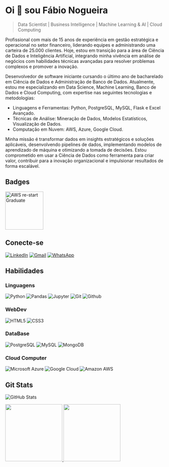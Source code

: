 
# Oi 👋 sou Fábio Nogueira
> Data Scientist | Business Intelligence | Machine Learning & AI | Cloud Computing

Profissional com mais de 15 anos de experiência em gestão estratégica e operacional no setor financeiro, liderando equipes e administrando uma carteira de 25.000 clientes. Hoje, estou em transição para a área de Ciência de Dados e Inteligência Artificial, integrando minha vivência em análise de negócios com habilidades técnicas avançadas para resolver problemas complexos e promover a inovação.

Desenvolvedor de software iniciante cursando o último ano de bacharelado em Ciência de Dados e Administração de Banco de Dados. Atualmente, estou me especializando em Data Science, Machine Learning, Banco de Dados e Cloud Computing, com expertise nas seguintes tecnologias e metodologias:
- Linguagens e Ferramentas: Python, PostgreSQL, MySQL, Flask e Excel Avançado.
- Técnicas de Análise: Mineração de Dados, Modelos Estatísticos, Visualização de Dados.
- Computação em Nuvem: AWS, Azure, Google Cloud.

Minha missão é transformar dados em insights estratégicos e soluções aplicáveis, desenvolvendo pipelines de dados, implementando modelos de aprendizado de máquina e otimizando a tomada de decisões. Estou comprometido em usar a Ciência de Dados como ferramenta para criar valor, contribuir para a inovação organizacional e impulsionar resultados de forma escalável.


## Badges
<div style="display: inline_block">
          <img align="center" alt="AWS re-start Graduate" height="120" width="120" src="https://github.com/faanogueira/img/blob/main/aws-re-start-graduate.png">  
     
</div>

## Conecte-se
[![LinkedIn](https://img.shields.io/badge/LinkedIn-1B1C1E?style=for-the-badge&logo=linkedin&logoColor=0077B5&border_color=fcf901)](https://www.linkedin.com/in/faanogueira/)
[![Gmail](https://img.shields.io/badge/Gmail-1B1C1E?style=for-the-badge&logo=gmail&logoColor=C71610)](mailto:faanogueira@gmail.com)
[![WhatsApp](https://img.shields.io/badge/WhatsApp-1B1C1E?style=for-the-badge&logo=whatsapp&logoColor=green)](https://api.whatsapp.com/send?phone=5571983937557)

## Habilidades
### Linguagens
![Python](https://img.shields.io/badge/python-1B1C1E?style=for-the-badge&logo=python&logoColor=0E76A8)
![Pandas](https://img.shields.io/badge/Pandas-1B1C1E?style=for-the-badge&logo=pandas&logoColor=green)
![Jupyter](https://img.shields.io/badge/Jupyter-1B1C1E?style=for-the-badge&logo=jupyter&logoColor=dark-orange)
![Git](https://img.shields.io/badge/git-1B1C1E?style=for-the-badge&logo=git&logoColor=ORANGE)
![Github](https://img.shields.io/badge/github-1B1C1E?style=for-the-badge&logo=github&logoColor=EEE)

### WebDev
![HTML5](https://img.shields.io/badge/HTML5-1B1C1E?style=for-the-badge&logo=html5&logoColor=red)
![CSS3](https://img.shields.io/badge/CSS3-1B1C1E?style=for-the-badge&logo=css3&logoColor=blue)

### DataBase
![PostgreSQL](https://img.shields.io/badge/PostgreSQL-1B1C1E?style=for-the-badge&logo=postgresql&logoColor=4285F4)
![MySQL](https://img.shields.io/badge/MySQL-1B1C1E?style=for-the-badge&logo=mysql&logoColor=white)
![MongoDB](https://img.shields.io/badge/MongoDB-1B1C1E?style=for-the-badge&logo=mongodb&logoColor=4EA94B)

### Cloud Computer
![Microsoft Azure](https://img.shields.io/badge/Microsoft_Azure-1B1C1E?style=for-the-badge&logo=microsoft-azure&logoColor=4285F4)
![Google Cloud](https://img.shields.io/badge/Google_Cloud-1B1C1E?style=for-the-badge&logo=google-cloud&logoColor=4285F4)
![Amazon AWS](https://img.shields.io/badge/Amazon_AWS-1B1C1E?style=for-the-badge&logo=amazonaws&logoColor=FF9900)

## Git Stats
![GitHub Stats](https://github-readme-stats.vercel.app/api?username=fabaonogueira&theme=transparent&bg_color=1B1C1E&show_icons=true&icon_color=30A3DC&title_color=E94D5F&text_color=FFF&hide_rank=True)

<div>
<a href="https://github.com/faanogueira">
<img loading="lazy" height="180em" src="https://github-readme-stats.vercel.app/api/top-langs/?username=faanogueira&layout=compact&langs_count=7&theme=dracula"/>
<img loading="lazy" height="180em" src="https://github-readme-stats.vercel.app/api?username=faanogueira&show_icons=true&theme=dracula&include_all_commits=true&count_private=true"/>
</div>

